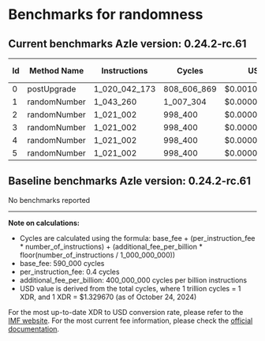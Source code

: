 # Benchmarks for randomness

## Current benchmarks Azle version: 0.24.2-rc.61

| Id  | Method Name  | Instructions  | Cycles      | USD           | USD/Million Calls |
| --- | ------------ | ------------- | ----------- | ------------- | ----------------- |
| 0   | postUpgrade  | 1_020_042_173 | 808_606_869 | $0.0010751803 | $1_075.18         |
| 1   | randomNumber | 1_043_260     | 1_007_304   | $0.0000013394 | $1.33             |
| 2   | randomNumber | 1_021_002     | 998_400     | $0.0000013275 | $1.32             |
| 3   | randomNumber | 1_021_002     | 998_400     | $0.0000013275 | $1.32             |
| 4   | randomNumber | 1_021_002     | 998_400     | $0.0000013275 | $1.32             |
| 5   | randomNumber | 1_021_002     | 998_400     | $0.0000013275 | $1.32             |

## Baseline benchmarks Azle version: 0.24.2-rc.61

No benchmarks reported

---

**Note on calculations:**

-   Cycles are calculated using the formula: base_fee + (per_instruction_fee \* number_of_instructions) + (additional_fee_per_billion \* floor(number_of_instructions / 1_000_000_000))
-   base_fee: 590_000 cycles
-   per_instruction_fee: 0.4 cycles
-   additional_fee_per_billion: 400_000_000 cycles per billion instructions
-   USD value is derived from the total cycles, where 1 trillion cycles = 1 XDR, and 1 XDR = $1.329670 (as of October 24, 2024)

For the most up-to-date XDR to USD conversion rate, please refer to the [IMF website](https://www.imf.org/external/np/fin/data/rms_sdrv.aspx).
For the most current fee information, please check the [official documentation](https://internetcomputer.org/docs/current/developer-docs/gas-cost#execution).
